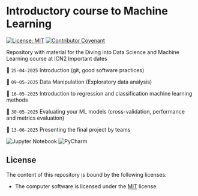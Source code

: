 # Introductory course to Machine Learning
[![License: MIT](https://img.shields.io/badge/License-MIT-yellow.svg)](https://opensource.org/licenses/MIT)
[![Contributor Covenant](https://img.shields.io/badge/Contributor%20Covenant-2.1-4baaaa.svg)](code_of_conduct.md) 

Repository with material for the Diving into Data Science and Machine Learning course at ICN2
Important dates

:date:  `25-04-2025` Introduction (git, good software practices)

:date: `09-05-2025`  Data Manipulation (Exploratory data analysis)

:date: `16-05-2025`  Introduction to regression and classification machine learning methods

:date: `30-05-2025` Evaluating your ML models (cross-validation, performance and metrics evaluation)

:date: `13-06-2025` Presenting the final project by teams

![Jupyter Notebook](https://img.shields.io/badge/jupyter-%23FA0F00.svg?style=for-the-badge&logo=jupyter&logoColor=white)
![PyCharm](https://img.shields.io/badge/pycharm-143?style=for-the-badge&logo=pycharm&logoColor=black&color=black&labelColor=green)

## License

The content of this repository is bound by the following licenses:

* The computer software is licensed under the [MIT](LICENSE.md) license.
